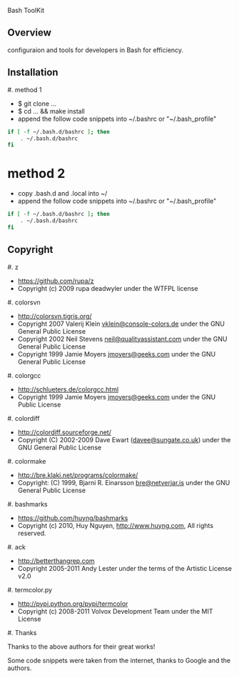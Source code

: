 Bash ToolKit

## Overview

configuraion and tools for developers in Bash for efficiency.

## Installation

#. method 1

* $ git clone ...
* $ cd ... && make install
* append the follow code snippets into ~/.bashrc or "~/.bash_profile"

```bash
if [ -f ~/.bash.d/bashrc ]; then
    . ~/.bash.d/bashrc
fi
```

# method 2

* copy .bash.d and .local into ~/
* append the follow code snippets into ~/.bashrc or "~/.bash_profile"

```bash
if [ -f ~/.bash.d/bashrc ]; then
    . ~/.bash.d/bashrc
fi
```


## Copyright

#. z

* https://github.com/rupa/z
* Copyright (c) 2009 rupa deadwyler under the WTFPL license

#. colorsvn

* http://colorsvn.tigris.org/
* Copyright 2007 Valerij Klein <vklein@console-colors.de> under the GNU General Public License
* Copyright 2002 Neil Stevens <neil@qualityassistant.com> under the GNU General Public License
* Copyright 1999 Jamie Moyers <jmoyers@geeks.com> under the GNU General Public License

#. colorgcc

* http://schlueters.de/colorgcc.html
* Copyright 1999 Jamie Moyers <jmoyers@geeks.com> under the GNU Public License

#. colordiff

* http://colordiff.sourceforge.net/
* Copyright (C) 2002-2009 Dave Ewart (davee@sungate.co.uk) under the GNU General Public License

#. colormake

* http://bre.klaki.net/programs/colormake/
* Copyright: (C) 1999, Bjarni R. Einarsson <bre@netverjar.is> under the GNU General Public License

#. bashmarks

* https://github.com/huyng/bashmarks
* Copyright (c) 2010, Huy Nguyen, http://www.huyng.com, All rights reserved.

#. ack

* http://betterthangrep.com
* Copyright 2005-2011 Andy Lester under the terms of the Artistic License v2.0

#. termcolor.py

* http://pypi.python.org/pypi/termcolor
* Copyright (c) 2008-2011 Volvox Development Team under the MIT License

#. Thanks

Thanks to the above authors for their great works!

Some code snippets were taken from the internet, thanks to Google and the authors.

